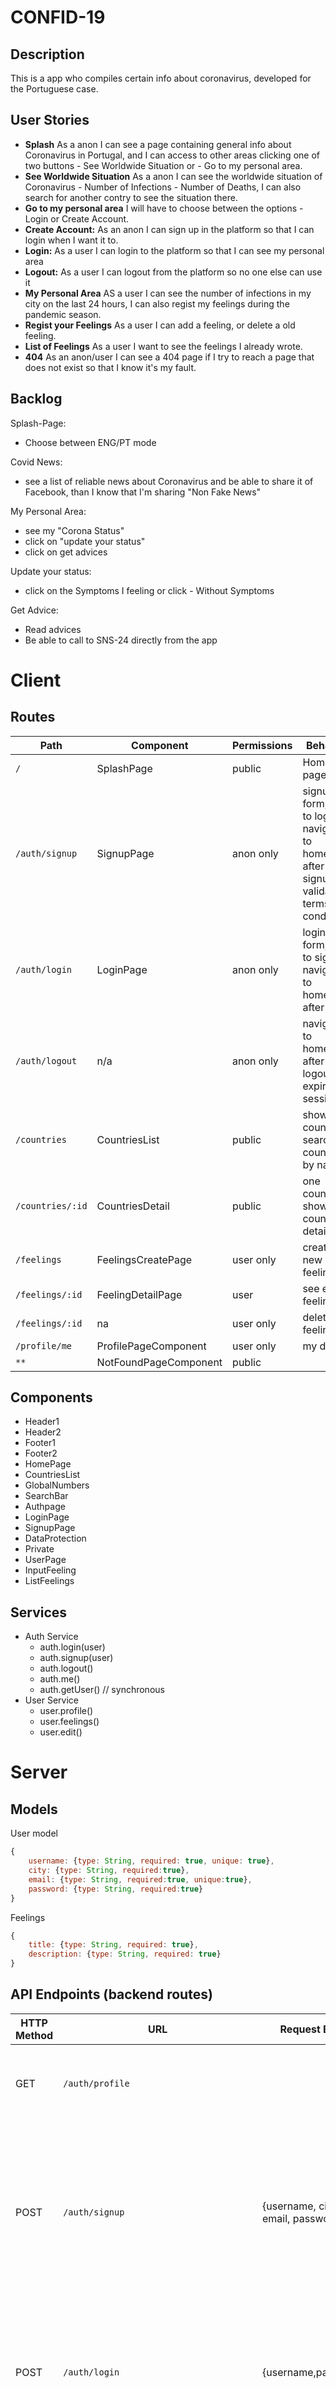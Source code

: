 # CONFID-19
## Description
This is a app who compiles certain info about coronavirus, developed for the Portuguese case.
## User Stories
- **Splash** As a anon I can see a page containing general info about Coronavirus in Portugal, and I can access to other areas clicking one of two buttons - See Worldwide Situation or - Go to my personal area.
- **See Worldwide Situation** As a anon I can see the worldwide situation of Coronavirus - Number of Infections - Number of Deaths, I can also search for another contry to see the situation there.
- **Go to my personal area** I will have to choose between the options - Login or Create Account.  
- **Create Account:** As an anon I can sign up in the platform so that I can login when I want it to.
- **Login:** As a user I can login to the platform so that I can see my personal area
- **Logout:** As a user I can logout from the platform so no one else can use it
- **My Personal Area** AS a user I can see the number of infections in my city on the last 24 hours, I can also regist my feelings during the pandemic season.
- **Regist your Feelings** As a user I can add a feeling, or delete a old feeling.
- **List of Feelings** As a user I want to see the feelings I already wrote. 
- **404** As an anon/user I can see a 404 page if I try to reach a page that does not exist so that I know it's my fault. 
## Backlog
Splash-Page:
- Choose between ENG/PT mode

Covid News:
- see a list of reliable news about Coronavirus and be able to share it of Facebook, than I know that I'm sharing "Non Fake News"

My Personal Area:
- see my "Corona Status"
- click on "update your status"
- click on get advices

Update your status:
- click on the Symptoms I feeling or click - Without Symptoms

Get Advice:
- Read advices
- Be able to call to SNS-24 directly from the app


# Client
## Routes
| Path | Component | Permissions | Behavior | 
|------|--------|--| -------|
| `/` | SplashPage| public <Route> | Home page|
| `/auth/signup` | SignupPage| anon only <AnonRoute> | signup form, link to login, navigate to homepage after signup, validate terms & conditions|
| `/auth/login` | LoginPage | anon only <AnonRoute> |login form, link to signup, navigate to homepage after login |
| `/auth/logout` | n/a| anon only | navigate to homepage after logout, expire session |
| `/countries` | CountriesList | public | shows all countries, search countries by name
| `/countries/:id` | CountriesDetail | public | one countrie, show one country detail
| `/feelings` | FeelingsCreatePage | user only | creates a new feeling
| `/feelings/:id` | FeelingDetailPage | user | see entire feeling, 
| `/feelings/:id` | na | user only | delete feelings
| `/profile/me` | ProfilePageComponent | user only | my details
| `**` | NotFoundPageComponent | public | 
## Components
- Header1
- Header2
- Footer1
- Footer2
- HomePage
- CountriesList
- GlobalNumbers
- SearchBar
- Authpage
- LoginPage
- SignupPage
- DataProtection
- Private
- UserPage
- InputFeeling
- ListFeelings
## Services
- Auth Service
  - auth.login(user)
  - auth.signup(user)
  - auth.logout()
  - auth.me()
  - auth.getUser() // synchronous
- User Service
  - user.profile()
  - user.feelings()
  - user.edit()


# Server
## Models
User model
```javascript
{
    username: {type: String, required: true, unique: true}, 
    city: {type: String, required:true}, 
    email: {type: String, required:true, unique:true},
    password: {type: String, required:true}
}
```
Feelings
```javascript
{
    title: {type: String, required: true},
    description: {type: String, required: true} 
}
```

## API Endpoints (backend routes)
| HTTP Method | URL | Request Body | Success status | Error Status | Description |
| ----------- | --- | ------------ | -------------- | ------------ | ----------- |
| GET | `/auth/profile` |   | 200 | 404 | Check if user is logged in and return profile page |
| POST | `/auth/signup` | {username, city, email, password} | 201 | 404 | Checks if fields not empty (422) and user not exists (409), then create user with encrypted password, and store user in session |
| POST | `/auth/login` | {username,password} | 200 | 401| Checks if fields not empty (422), if user exists (404), and if password matches (404), then stores user in session |
| POST | `/auth/logout` |   | 204 | 400 | Logs out the user |
| GET | `/epidemic_evolution/infecteds`|   | 200 | 400 | Show data related with the last 24h infection |
| GET | `/epidemic_evolution/country/infecteds`|   | 200 | 400 | Show data related with the last 24h infection |
| GET | `/epidemic_evolution/deaths`|   | 200 | 400 | Show data related with the last 24h deaths|
| GET | `/epidemic_evolution/country/deaths`|   | 200 | 400 | Show data related with the last 24h deaths|


## Links
### Trello/Kanban
[Link to your trello board](https://trello.com/b/qZdONyAK/confid-19)
### Figma
[Link to the Wireframes](https://www.figma.com/file/CloqECqoNGFQ1hSqa4VMwK/CONFID-19?node-id=0%3A1)
### Git
The url to your repository and to your deployed project
[Client repository Link](https://github.com/nuno-pacheco/confid-19)
[Server repository Link](http://github.com)
[Deploy Link](http://heroku.com)
### Slides
The url to your presentation slides
[Slides Link](http://slides.com)
The url to the product development
[Slides Link](https://docs.google.com/presentation/d/1fq_3l5_D9tjGaVz7lBsI3YACSJFa8WDyRbB3ybXnjVc/edit#slide=id.g9c512a804b_0_1)